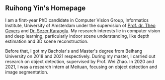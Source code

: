 ## Ruihong Yin's Homepage

I am a first-year PhD candidate in Computer Vision Group, Informatics Institute, University of Amsterdam under the supervision of [Prof. dr. Theo Gevers](https://staff.fnwi.uva.nl/th.gevers/) and [Dr. Sezer Karaoglu](https://karaoglusezer.github.io/). My research interests lie in computer vision and deep learning, particularly indoor scene understanding, like depth estimation and 3D scene reconstruction.

Before that, I got my Bacholar's and Master's degree from Beihang University on 2018 and 2021 respectively. During my master, I carried out research on object detection, supervised by Prof. Wei Zhao. In 2020 and 2021, I was a research intern at Meituan, focusing on object detection and image segmentation.
